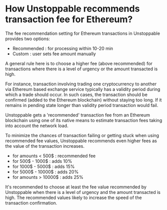 # How Unstoppable recommends transaction fee for Ethereum?

The fee recommendation setting for Ethereum transactions in Unstoppable provides two options: 

- Recommended : for processing within 10-20 min
- Custom : user sets fee amount manually

A general rule here is to choose a higher fee (above recommended) for transactions where there is a level of urgency or the amount transacted is high.

For instance, transaction involving trading one cryptocurrency to another via Ethereum based exchange service typically has a validity period during which a trade should occur. In such cases, the transaction should be confirmed (added to the Ethereum blockchain) without staying too long. If it remains in pending state longer than validity period transaction would fail.

Unstoppable gets a 'recommended' transaction fee from an Ethereum blockchain using one of its native means to estimate transaction fees taking into account the network load.

To minimize the chances of transaction failing or getting stuck when using recommended fee values, Unstoppable recommends even higher fees as the value of the transaction increases.

- for amounts < 500$ : recommended fee
- for 500$ - 1000$ : adds 10%
- for 1000$ - 5000$ : adds 15%
- for 5000$ - 10000$ : adds 20%
- for amounts > 10000$ : adds 25%

It's recommended to choose at least the fee value recommended by Unstoppable when there is a level of urgency and the amount transacted is high. The recommended values likely to increase the speed of the transaction confirmation.
